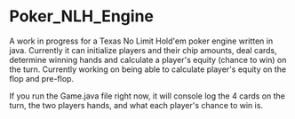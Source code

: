 # Poker_NLH_Engine
A work in progress for a Texas No Limit Hold'em poker engine written in java. Currently it can initialize players and their chip amounts, deal cards, determine winning hands and calculate a player's equity (chance to win) on the turn. Currently working on being able to calculate player's equity on the flop and pre-flop.

If you run the Game.java file right now, it will console log the 4 cards on the turn, the two players hands, and what each player's chance to win is. 
